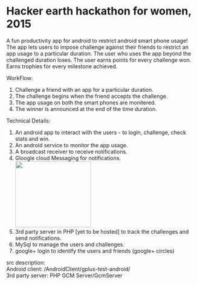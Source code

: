 # Hacker earth hackathon for women, 2015

A fun productivity app for android to restrict android smart phone usage!
The app lets users to impose challenge against their friends to restrict an app usage to a particular duration.
The user who uses the app beyond the challenged duration loses. The user earns points for every challenge won. Earns trophies for every milestone achieved.

WorkFlow:<br/>
1. Challenge a friend with an app for a particular duration.<br/>
2. The challenge begins when the friend accepts the challenge.<br/>
3. The app usage on both the smart phones are monitered.<br/>
4. The winner is announced at the end of the time duration.<br/>

Technical Details:

1. An android app to interact with the users - to login, challenge, check stats and win.
2. An android service to monitor the app usage.
3. A broadcast receiver to receive notifications.
4. Gloogle cloud Messaging for notifications.<br/>
<img src="https://hprog99.files.wordpress.com/2015/01/gcm1.png" width="200" height="175" /><br/>
5. 3rd party server in PHP [yet to be hosted] to track the challenges and send notifications.
6. MySql to manage the users and challenges.
6. google+ login to identify the users and friends (google+ circles)

src description:<br/>
Android client: /AndroidClient/gplus-test-android/<br/>
3rd party server: PHP GCM Server/GcmServer<br/>

